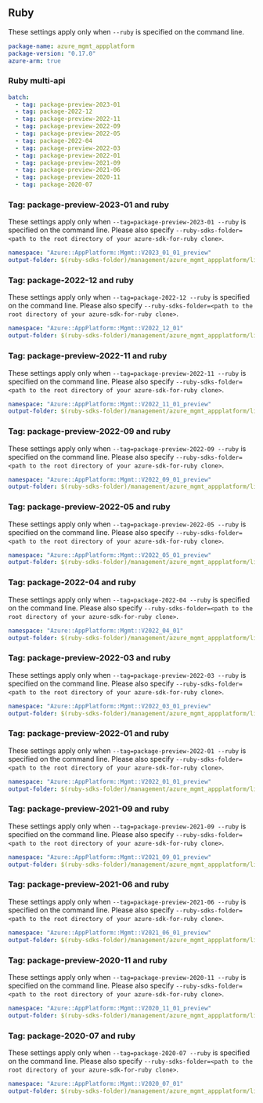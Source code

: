 ## Ruby

These settings apply only when `--ruby` is specified on the command line.

``` yaml
package-name: azure_mgmt_appplatform
package-version: "0.17.0"
azure-arm: true
```

### Ruby multi-api

``` yaml $(ruby) && $(multiapi)
batch:
  - tag: package-preview-2023-01
  - tag: package-2022-12
  - tag: package-preview-2022-11
  - tag: package-preview-2022-09
  - tag: package-preview-2022-05
  - tag: package-2022-04
  - tag: package-preview-2022-03
  - tag: package-preview-2022-01
  - tag: package-preview-2021-09
  - tag: package-preview-2021-06
  - tag: package-preview-2020-11
  - tag: package-2020-07
```

### Tag: package-preview-2023-01 and ruby

These settings apply only when `--tag=package-preview-2023-01 --ruby` is specified on the command line.
Please also specify `--ruby-sdks-folder=<path to the root directory of your azure-sdk-for-ruby clone>`.

``` yaml $(tag) == 'package-preview-2023-01' && $(ruby)
namespace: "Azure::AppPlatform::Mgmt::V2023_01_01_preview"
output-folder: $(ruby-sdks-folder)/management/azure_mgmt_appplatform/lib
```

### Tag: package-2022-12 and ruby

These settings apply only when `--tag=package-2022-12 --ruby` is specified on the command line.
Please also specify `--ruby-sdks-folder=<path to the root directory of your azure-sdk-for-ruby clone>`.

``` yaml $(tag) == 'package-2022-12' && $(ruby)
namespace: "Azure::AppPlatform::Mgmt::V2022_12_01"
output-folder: $(ruby-sdks-folder)/management/azure_mgmt_appplatform/lib
```

### Tag: package-preview-2022-11 and ruby

These settings apply only when `--tag=package-preview-2022-11 --ruby` is specified on the command line.
Please also specify `--ruby-sdks-folder=<path to the root directory of your azure-sdk-for-ruby clone>`.

``` yaml $(tag) == 'package-preview-2022-11' && $(ruby)
namespace: "Azure::AppPlatform::Mgmt::V2022_11_01_preview"
output-folder: $(ruby-sdks-folder)/management/azure_mgmt_appplatform/lib
```

### Tag: package-preview-2022-09 and ruby

These settings apply only when `--tag=package-preview-2022-09 --ruby` is specified on the command line.
Please also specify `--ruby-sdks-folder=<path to the root directory of your azure-sdk-for-ruby clone>`.

``` yaml $(tag) == 'package-preview-2022-09' && $(ruby)
namespace: "Azure::AppPlatform::Mgmt::V2022_09_01_preview"
output-folder: $(ruby-sdks-folder)/management/azure_mgmt_appplatform/lib
```

### Tag: package-preview-2022-05 and ruby

These settings apply only when `--tag=package-preview-2022-05 --ruby` is specified on the command line.
Please also specify `--ruby-sdks-folder=<path to the root directory of your azure-sdk-for-ruby clone>`.

``` yaml $(tag) == 'package-preview-2022-05' && $(ruby)
namespace: "Azure::AppPlatform::Mgmt::V2022_05_01_preview"
output-folder: $(ruby-sdks-folder)/management/azure_mgmt_appplatform/lib
```

### Tag: package-2022-04 and ruby

These settings apply only when `--tag=package-2022-04 --ruby` is specified on the command line.
Please also specify `--ruby-sdks-folder=<path to the root directory of your azure-sdk-for-ruby clone>`.

``` yaml $(tag) == 'package-2022-04' && $(ruby)
namespace: "Azure::AppPlatform::Mgmt::V2022_04_01"
output-folder: $(ruby-sdks-folder)/management/azure_mgmt_appplatform/lib
```

### Tag: package-preview-2022-03 and ruby

These settings apply only when `--tag=package-preview-2022-03 --ruby` is specified on the command line.
Please also specify `--ruby-sdks-folder=<path to the root directory of your azure-sdk-for-ruby clone>`.

``` yaml $(tag) == 'package-preview-2022-03' && $(ruby)
namespace: "Azure::AppPlatform::Mgmt::V2022_03_01_preview"
output-folder: $(ruby-sdks-folder)/management/azure_mgmt_appplatform/lib
```

### Tag: package-preview-2022-01 and ruby

These settings apply only when `--tag=package-preview-2022-01 --ruby` is specified on the command line.
Please also specify `--ruby-sdks-folder=<path to the root directory of your azure-sdk-for-ruby clone>`.

``` yaml $(tag) == 'package-preview-2022-01' && $(ruby)
namespace: "Azure::AppPlatform::Mgmt::V2022_01_01_preview"
output-folder: $(ruby-sdks-folder)/management/azure_mgmt_appplatform/lib
```

### Tag: package-preview-2021-09 and ruby

These settings apply only when `--tag=package-preview-2021-09 --ruby` is specified on the command line.
Please also specify `--ruby-sdks-folder=<path to the root directory of your azure-sdk-for-ruby clone>`.

``` yaml $(tag) == 'package-preview-2021-09' && $(ruby)
namespace: "Azure::AppPlatform::Mgmt::V2021_09_01_preview"
output-folder: $(ruby-sdks-folder)/management/azure_mgmt_appplatform/lib
```

### Tag: package-preview-2021-06 and ruby

These settings apply only when `--tag=package-preview-2021-06 --ruby` is specified on the command line.
Please also specify `--ruby-sdks-folder=<path to the root directory of your azure-sdk-for-ruby clone>`.

``` yaml $(tag) == 'package-preview-2021-06' && $(ruby)
namespace: "Azure::AppPlatform::Mgmt::V2021_06_01_preview"
output-folder: $(ruby-sdks-folder)/management/azure_mgmt_appplatform/lib
```

### Tag: package-preview-2020-11 and ruby

These settings apply only when `--tag=package-preview-2020-11 --ruby` is specified on the command line.
Please also specify `--ruby-sdks-folder=<path to the root directory of your azure-sdk-for-ruby clone>`.

``` yaml $(tag) == 'package-preview-2020-11' && $(ruby)
namespace: "Azure::AppPlatform::Mgmt::V2020_11_01_preview"
output-folder: $(ruby-sdks-folder)/management/azure_mgmt_appplatform/lib
```

### Tag: package-2020-07 and ruby

These settings apply only when `--tag=package-2020-07 --ruby` is specified on the command line.
Please also specify `--ruby-sdks-folder=<path to the root directory of your azure-sdk-for-ruby clone>`.

``` yaml $(tag) == 'package-2020-07' && $(ruby)
namespace: "Azure::AppPlatform::Mgmt::V2020_07_01"
output-folder: $(ruby-sdks-folder)/management/azure_mgmt_appplatform/lib
```
